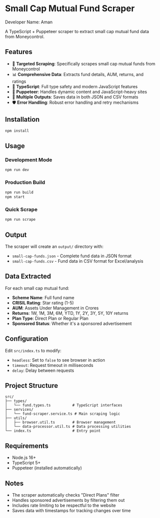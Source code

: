 # Small Cap Mutual Fund Scraper
Developer Name: Aman

A TypeScript + Puppeteer scraper to extract small cap mutual fund data from Moneycontrol.

## Features

- 🎯 **Targeted Scraping**: Specifically scrapes small cap mutual funds from Moneycontrol
- 📊 **Comprehensive Data**: Extracts fund details, AUM, returns, and ratings
- 🔧 **TypeScript**: Full type safety and modern JavaScript features
- 🚀 **Puppeteer**: Handles dynamic content and JavaScript-heavy sites
- 📁 **Multiple Outputs**: Saves data in both JSON and CSV formats
- 🛡️ **Error Handling**: Robust error handling and retry mechanisms

## Installation

```bash
npm install
```

## Usage

### Development Mode

```bash
npm run dev
```

### Production Build

```bash
npm run build
npm start
```

### Quick Scrape

```bash
npm run scrape
```

## Output

The scraper will create an `output/` directory with:

- `small-cap-funds.json` - Complete fund data in JSON format
- `small-cap-funds.csv` - Fund data in CSV format for Excel/analysis

## Data Extracted

For each small cap mutual fund:

- **Scheme Name**: Full fund name
- **CRISIL Rating**: Star rating (1-5)
- **AUM**: Assets Under Management in Crores
- **Returns**: 1W, 1M, 3M, 6M, YTD, 1Y, 2Y, 3Y, 5Y, 10Y returns
- **Plan Type**: Direct Plan or Regular Plan
- **Sponsored Status**: Whether it's a sponsored advertisement

## Configuration

Edit `src/index.ts` to modify:

- `headless`: Set to `false` to see browser in action
- `timeout`: Request timeout in milliseconds
- `delay`: Delay between requests

## Project Structure

```
src/
├── types/
│   └── fund.types.ts          # TypeScript interfaces
├── services/
│   └── fund-scraper.service.ts # Main scraping logic
├── utils/
│   ├── browser.util.ts        # Browser management
│   └── data-processor.util.ts # Data processing utilities
└── index.ts                   # Entry point
```

## Requirements

- Node.js 16+
- TypeScript 5+
- Puppeteer (installed automatically)

## Notes

- The scraper automatically checks "Direct Plans" filter
- Handles sponsored advertisements by filtering them out
- Includes rate limiting to be respectful to the website
- Saves data with timestamps for tracking changes over time
